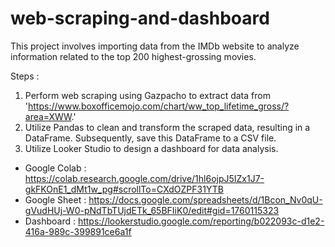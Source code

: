 # web-scraping-and-dashboard

This project involves importing data from the IMDb website to analyze information related to the top 200 highest-grossing movies.

Steps :
1. Perform web scraping using Gazpacho to extract data from 'https://www.boxofficemojo.com/chart/ww_top_lifetime_gross/?area=XWW.'
2. Utilize Pandas to clean and transform the scraped data, resulting in a DataFrame. Subsequently, save this DataFrame to a CSV file.
3. Utilize Looker Studio to design a dashboard for data analysis.

- Google Colab : https://colab.research.google.com/drive/1hl6ojpJ5IZx1J7-gkFKOnE1_dMt1w_pg#scrollTo=CXdOZPF31YTB
- Google Sheet : https://docs.google.com/spreadsheets/d/1Bcon_Nv0qU-gVudHUj-W0-pNdTbTUjdETk_65BFIiK0/edit#gid=1760115323
- Dashboard : https://lookerstudio.google.com/reporting/b022093c-d1e2-416a-989c-399891ce6a1f
